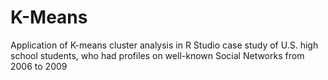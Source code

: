 # K-Means
Application of K-means cluster analysis in R Studio case study of U.S. high school students, who had profiles on well-known Social Networks from 2006 to 2009

